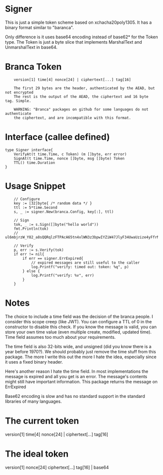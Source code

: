 # Signer

This is just a simple token scheme based on xchacha20poly1305. It has a binary format
similar to "baranca". 

Only difference is it uses base64 encoding instead of base62* for the Token type. The
Token is just a byte slice that implements MarshalText and UnmarshalText in base64.

# Branca Token 
```
	version[1] time[4] nonce[24] | ciphertext[...] tag[16]

	The first 29 bytes are the header, authenticated by the AEAD, but not encrypted
	The rest is the output of the AEAD, the ciphertext and 16 byte tag. Simple.

	WARNING: "Branca" packages on github for some languages do not authenticate
	the ciphertext, and are incompatible with this format.
```

# Interface (callee defined)
```
type Signer interface{
	VerifyAt(t time.Time, c Token) (m []byte, err error)
	SignAt(t time.Time, nonce []byte, msg []byte) Token
	TTL() time.Duration
}
```

# Usage Snippet
```
	// Configure
	key := [32]byte{ /* random data */ }
	ttl := 5*time.Second
	s, _ := signer.New(branca.Config, key[:], ttl)

	// Sign
	tok, _ := s.Sign([]byte("hello world"))
	fmt.Println(tok)
	// ul6mbjrzW_Y82_a8sQQRqlzFTPAcA65tn4xlWN3z3bpwIYZiW47JlyF34UwaUzize4yFfrN8Vzs

	// Verify
	p, err := s.Verify(tok)
	if err != nil{
		if err == signer.ErrExpired{
			// expired messages are still useful to the caller
			log.Printf("verify: timed out: token: %q", p)
		} else {
			log.Printf("verify: %v", err)
		}
	}
```

# Notes

The choice to include a time field was the decision of the branca people. I consider this
scope creep (like JWT). You can configure a TTL of 0 in the constructor to disable this
check. If you know the message is valid, you can store your own time value (even multiple
create, modified, updated time). Time field assumes too much about your requirements.

The time field is also 32-bits wide, and unsigned (did you know there is a year before 1970?).
We should probably just remove the time stuff from this package. The more I write this out
the more I hate the idea, especially since it uses a fixed binary header.

Here's another reason I hate the time field. In most implementations the message is expired
and all you get is an error. The message's contents might still have important information. This
package returns the message on ErrExpired

Base62 encoding is slow and has no standard support in the standard libraries of many
languages.

# The current token
version[1] time[4] nonce[24] | ciphertext[...] tag[16]

# The ideal token
version[1] nonce[24] ciphertext[...] tag[16] | base64
